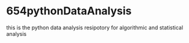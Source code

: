 # 654pythonDataAnalysis
this is the python data analysis resipotory for algorithmic and statistical analysis
